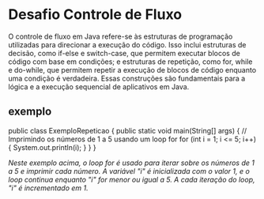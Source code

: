 # Desafio Controle de Fluxo

O controle de fluxo em Java refere-se às estruturas de programação utilizadas para direcionar a execução do código. Isso inclui estruturas de decisão, como if-else e switch-case, que permitem executar blocos de código com base em condições; e estruturas de repetição, como for, while e do-while, que permitem repetir a execução de blocos de código enquanto uma condição é verdadeira. Essas construções são fundamentais para a lógica e a execução sequencial de aplicativos em Java.


## exemplo

public class ExemploRepeticao {
    public static void main(String[] args) {
        // Imprimindo os números de 1 a 5 usando um loop for
        for (int i = 1; i <= 5; i++) {
            System.out.println(i);
        } 
    }
}

_Neste exemplo acima, o loop *for* é usado para iterar sobre os números de 1 a 5 e imprimir cada número.
A variável "i" é inicializada com o valor 1, e o loop continua enquanto "i" for menor ou igual a 5.
A cada iteração do loop, "i" é incrementado em 1._
